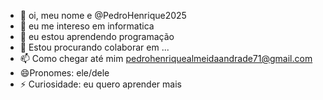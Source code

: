 - 👋 oi, meu nome e @PedroHenrique2025
- 👀 eu me intereso em informatica
- 🌱 eu estou aprendendo programação
- 💞️ Estou procurando colaborar em ...
- 📫 Como chegar até mim pedrohenriquealmeidaandrade71@gmail.com
- 😄Pronomes: ele/dele
- ⚡ Curiosidade: eu quero aprender mais

<!---
PedroHenrique2025/PedroHenrique2025 is a ✨ special ✨ repository because its `README.md` (this file) appears on your GitHub profile.
You can click the Preview link to take a look at your changes.
--->
